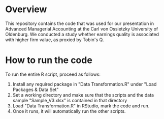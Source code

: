 # Overview
This repository contains the code that was used for our presentation in Advanced Managerial Accounting at the Carl von Ossietzky University of Oldenburg. We conducted a study whether earnings quality is associated with higher firm value, as proxied by Tobin's Q. 

# How to run the code
To run the entire R script, proceed as follows: 
1. Install any required package in "Data Transformation.R" under "Load Packages & Data Set"
2. Set a working directory and make sure that the scripts and the data sample "Sample_V3.xlsx" is contained in that directory
3. Load "Data Transformation.R" in RStudio, mark the code and run.
4. Once it runs, it will automatically run the other scripts.   
